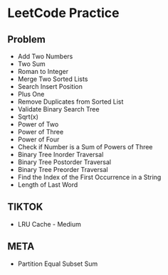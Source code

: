 # LeetCode Practice

## Problem
- Add Two Numbers
- Two Sum 
- Roman to Integer
- Merge Two Sorted Lists
- Search Insert Position
- Plus One
- Remove Duplicates from Sorted List
- Validate Binary Search Tree
- Sqrt(x)
- Power of Two
- Power of Three
- Power of Four
- Check if Number is a Sum of Powers of Three
- Binary Tree Inorder Traversal
- Binary Tree Postorder Traversal
- Binary Tree Preorder Traversal
- Find the Index of the First Occurrence in a String
- Length of Last Word
## TIKTOK
- LRU Cache - Medium 
## META
- Partition Equal Subset Sum
